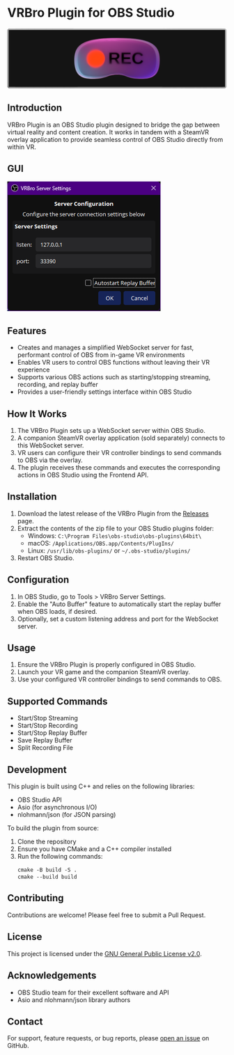 # VRBro Plugin for OBS Studio

![VRBro Banner](assets/VRBro_banner.png)

## Introduction

VRBro Plugin is an OBS Studio plugin designed to bridge the gap between virtual reality and content creation. 
It works in tandem with a SteamVR overlay application to provide seamless control of OBS Studio directly from within VR.

## GUI

![VRBro GUI](assets/VRBro_Server_Settings.png)

## Features

- Creates and manages a simplified WebSocket server for fast, performant control of OBS from in-game VR environments
- Enables VR users to control OBS functions without leaving their VR experience
- Supports various OBS actions such as starting/stopping streaming, recording, and replay buffer
- Provides a user-friendly settings interface within OBS Studio

## How It Works

1. The VRBro Plugin sets up a WebSocket server within OBS Studio.
2. A companion SteamVR overlay application (sold separately) connects to this WebSocket server.
3. VR users can configure their VR controller bindings to send commands to OBS via the overlay.
4. The plugin receives these commands and executes the corresponding actions in OBS Studio using the Frontend API.

## Installation

1. Download the latest release of the VRBro Plugin from the [Releases](https://github.com/yourusername/vrbro-plugin/releases) page.
2. Extract the contents of the zip file to your OBS Studio plugins folder:
   - Windows: `C:\Program Files\obs-studio\obs-plugins\64bit\`
   - macOS: `/Applications/OBS.app/Contents/PlugIns/`
   - Linux: `/usr/lib/obs-plugins/` or `~/.obs-studio/plugins/`
3. Restart OBS Studio.

## Configuration

1. In OBS Studio, go to Tools > VRBro Server Settings.
2. Enable the "Auto Buffer" feature to automatically start the replay buffer when OBS loads, if desired.
3. Optionally, set a custom listening address and port for the WebSocket server.

## Usage

1. Ensure the VRBro Plugin is properly configured in OBS Studio.
2. Launch your VR game and the companion SteamVR overlay.
3. Use your configured VR controller bindings to send commands to OBS.

## Supported Commands

- Start/Stop Streaming
- Start/Stop Recording
- Start/Stop Replay Buffer
- Save Replay Buffer
- Split Recording File

## Development

This plugin is built using C++ and relies on the following libraries:

- OBS Studio API
- Asio (for asynchronous I/O)
- nlohmann/json (for JSON parsing)

To build the plugin from source:

1. Clone the repository
2. Ensure you have CMake and a C++ compiler installed
3. Run the following commands:
   ```
   cmake -B build -S .
   cmake --build build
   ```

## Contributing

Contributions are welcome! Please feel free to submit a Pull Request.

## License

This project is licensed under the [GNU General Public License v2.0](LICENSE).

## Acknowledgements

- OBS Studio team for their excellent software and API
- Asio and nlohmann/json library authors

## Contact

For support, feature requests, or bug reports, please [open an issue](https://github.com/yourusername/vrbro-plugin/issues) on GitHub.
